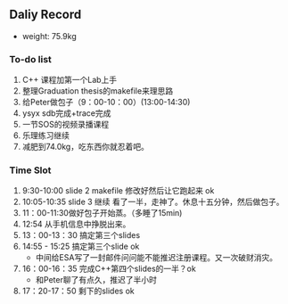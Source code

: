 ## Daliy Record
* weight: 75.9kg

### To-do list
1. C++ 课程加第一个Lab上手
2. 整理Graduation thesis的makefile来理思路
3. 给Peter做包子（9：00-10：00）(13:00-14:30)
4. ysyx sdb完成+trace完成
5. 一节SOS的视频录播课程
6. 乐理练习继续
7. 减肥到74.0kg，吃东西你就忍着吧。

### Time Slot
1. 9:30-10:00 slide 2 makefile 修改好然后让它跑起来 ok
2. 10:05-10:35 slide 3 继续 看了一半，走神了。休息十五分钟，然后做包子。
3. 11：00-11:30做好包子开始蒸。（多睡了15min)
4. 12:54 从手机信息中挣脱出来。
5. 13：00-13：30 搞定第三个slides
6. 14:55 - 15:25 搞定第三个slide ok
   * 中间给ESA写了一封邮件问问能不能推迟注册课程。又一次破财消灾。
7. 16：00-16：35 完成C++第四个slides的一半？ok
   * 和Peter聊了有点久，推迟了半小时
8. 17：20-17：50 剩下的slides ok


